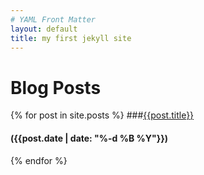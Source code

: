 ```yaml
---
# YAML Front Matter
layout: default
title: my first jekyll site
---
```

# Blog Posts

{% for post in site.posts %}
###[{{post.title}}]({{post.url}})
<h4>({{post.date | date: "%-d %B %Y"}})</h4>
{% endfor %}

